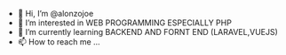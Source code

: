 - 👋 Hi, I’m @alonzojoe
- 👀 I’m interested in WEB PROGRAMMING ESPECIALLY PHP
- 🌱 I’m currently learning BACKEND AND FORNT END (LARAVEL,VUEJS)
- 📫 How to reach me ...

<!---
alonzojoe/alonzojoe is a ✨ special ✨ repository because its `README.md` (this file) appears on your GitHub profile.
You can click the Preview link to take a look at your changes.
--->
